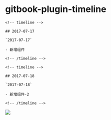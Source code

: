 # gitbook-plugin-timeline

```
<!-- timeline -->

## 2017-07-17

`2017-07-17`

- 新增组件

<!-- /timeline -->

<!-- timeline -->

## 2017-07-18

`2017-07-18`

- 新增组件-2

<!-- /timeline -->
```

<img src="https://user-images.githubusercontent.com/4510712/28306203-03a0075c-6bd1-11e7-82b5-3e56a029f8c8.png">